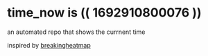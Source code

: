 # time_now is (( 1692910800076 ))

an automated repo that shows the currnent time

inspired by [breakingheatmap](https://github.com/breakingheatmap/breakingheatmap)